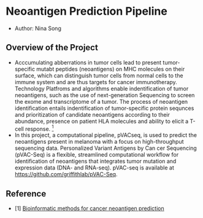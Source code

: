# Neoantigen Prediction Pipeline
  * Author: Nina Song
  
## Overview of the Project
  * Acccumulating abberrations in tumor cells lead to present tumor-specific mutabt peptides (neoantigens) on MHC molecules on their surface, which can distinguish tumor cells from normal cells to the immune system and are thus targets for cancer immunotherapy. Technology Platfroms and algorithms enable indentification of tumor neoantigens, such as the use of next-generation Sequencing to screen the exome and transcriptome of a tumor. The process of neoantigen identification entails indentification of tumor-specific protein sequnces and prioritization of candidate neoantigens according to their abundance, presence on patient HLA molecules and ability to elicit a T-cell response. [<sup>1</sup>](#refer-anchor-1)
  * In this project, a computational pipeline, pVACseq, is used to predict the neoantigens present in melanoma with a focus on high-throughput sequencing data. Personalized Variant Antigens by Can cer Sequencing (pVAC-Seq) is a flexible, streamlined computational workflow for identification of neoantigens that integrates tumor mutation and expression data (DNA- and RNA-seq). pVAC-seq is available at https://github.com/griffithlab/pVAC-Seq.
  
  
## Reference
<div id="refer-anchor-1"></div>

- [1] [Bioinformatic methods for cancer neoantigen prediction](https://www.sciencedirect.com/science/article/pii/S1877117319301061)
